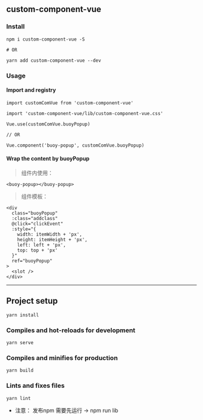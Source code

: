 ## custom-component-vue

### Install

```
npm i custom-component-vue -S

# OR

yarn add custom-component-vue --dev

```

### Usage

#### Import and registry

```
import customComVue from 'custom-component-vue'

import 'custom-component-vue/lib/custom-component-vue.css'

Vue.use(customComVue.buoyPopup)

// OR

Vue.component('buoy-popup', customComVue.buoyPopup)

```

#### Wrap the content by buoyPopup

> 组件内使用：

```
<buoy-popup></buoy-popup>
```

> 组件模板：

```
<div
  class="buoyPopup"
  :class="addclass"
  @click="clickEvent"
  :style="{
    width: itemWidth + 'px',
    height: itemHeight + 'px',
    left: left + 'px',
    top: top + 'px'
  }"
  ref="buoyPopup"
>
  <slot />
</div>

```

---

## Project setup

```
yarn install
```

### Compiles and hot-reloads for development

```
yarn serve
```

### Compiles and minifies for production

```
yarn build
```

### Lints and fixes files

```
yarn lint
```

* 注意： 发布npm 需要先运行 -> npm run lib